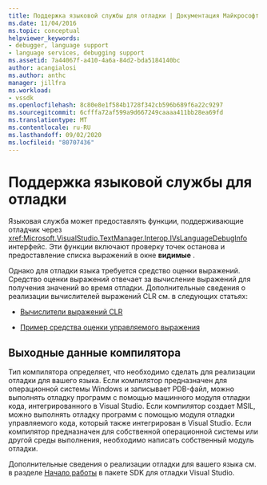 ```yaml
---
title: Поддержка языковой службы для отладки | Документация Майкрософт
ms.date: 11/04/2016
ms.topic: conceptual
helpviewer_keywords:
- debugger, language support
- language services, debugging support
ms.assetid: 7a44067f-a410-4a6a-84d2-bda5184140bc
author: acangialosi
ms.author: anthc
manager: jillfra
ms.workload:
- vssdk
ms.openlocfilehash: 8c80e8e1f584b1728f342cb596b689f6a22c9297
ms.sourcegitcommit: 6cfffa72af599a9d667249caaaa411bb28ea69fd
ms.translationtype: MT
ms.contentlocale: ru-RU
ms.lasthandoff: 09/02/2020
ms.locfileid: "80707436"
---
```

# <a name="language-service-support-for-debugging"></a>Поддержка языковой службы для отладки
Языковая служба может предоставлять функции, поддерживающие отладчик через <xref:Microsoft.VisualStudio.TextManager.Interop.IVsLanguageDebugInfo> интерфейс. Эти функции включают проверку точек останова и предоставление списка выражений в окне **видимые** .

 Однако для отладки языка требуется средство оценки выражений. Средство оценки выражений отвечает за вычисление выражений для получения значений во время отладки. Дополнительные сведения о реализации вычислителей выражений CLR см. в следующих статьях:

- [Вычислители выражений CLR](https://github.com/Microsoft/ConcordExtensibilitySamples/wiki/CLR-Expression-Evaluators)

- [Пример средства оценки управляемого выражения](https://github.com/Microsoft/ConcordExtensibilitySamples/wiki/Managed-Expression-Evaluator-Sample)

## <a name="compiler-output"></a>Выходные данные компилятора
 Тип компилятора определяет, что необходимо сделать для реализации отладки для вашего языка. Если компилятор предназначен для операционной системы Windows и записывает PDB-файл, можно выполнять отладку программ с помощью машинного модуля отладки кода, интегрированного в Visual Studio. Если компилятор создает MSIL, можно выполнять отладку программ с помощью модуля отладки управляемого кода, который также интегрирован в Visual Studio. Если компилятор предназначен для собственной операционной системы или другой среды выполнения, необходимо написать собственный модуль отладки.

 Дополнительные сведения о реализации отладки для вашего языка см. в разделе [Начало работы](../../extensibility/debugger/getting-started-with-debugger-extensibility.md) в пакете SDK для отладки Visual Studio.
